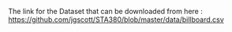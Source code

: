 
The link for the Dataset that can be downloaded from here : https://github.com/jgscott/STA380/blob/master/data/billboard.csv
